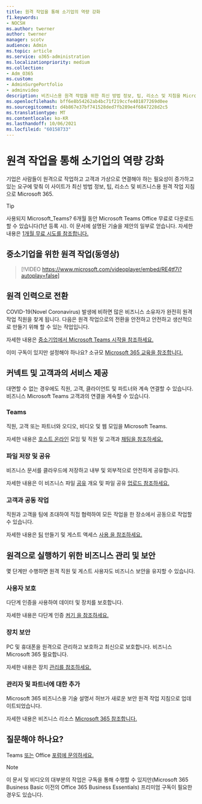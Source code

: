 ```yaml
---
title: 원격 작업을 통해 소기업의 역량 강화
f1.keywords:
- NOCSH
ms.author: twerner
author: twerner
manager: scotv
audience: Admin
ms.topic: article
ms.service: o365-administration
ms.localizationpriority: medium
ms.collection:
- Adm_O365
ms.custom:
- AdminSurgePortfolio
- adminvideo
description: 비즈니스용 원격 작업을 위한 최신 방법 정보, 팁, 리소스 및 지침을 Microsoft 365.
ms.openlocfilehash: bff6e8b54262ab4bc71f219ccfe401877269d0ee
ms.sourcegitcommit: d4b867e37bf741528ded7fb289e4f6847228d2c5
ms.translationtype: MT
ms.contentlocale: ko-KR
ms.lasthandoff: 10/06/2021
ms.locfileid: "60158733"
---
```

# <a name="empower-your-small-business-with-remote-work"></a>원격 작업을 통해 소기업의 역량 강화

기업은 사람들이 원격으로 작업하고 고객과 가상으로 연결해야 하는 필요성이 증가하고 있는 요구에 맞춰 이 사이트가 최신 방법 정보, 팁, 리소스 및 비즈니스용 원격 작업 지침으로 Microsoft 365.

> [!TIP]
> 사용되지 Microsoft_Teams? 6개월 동안 Microsoft Teams Office 무료로 다운로드할 수 있습니다(1년 등록 시). 이 문서에 설명된 기술을 제안의 일부로 얻습니다. 자세한 내용은 [1개월 무료 시도를 참조합니다.](https://aka.ms/SMBTeamsOffer)

## <a name="remote-work-for-your-small-business-video"></a>중소기업을 위한 원격 작업(동영상)

> [!VIDEO https://www.microsoft.com/videoplayer/embed/RE4tf7i?autoplay=false]

## <a name="transitioning-to-a-remote-workforce"></a>원격 인력으로 전환

COVID-19(Novel Coronavirus) 발생에 비하면 많은 비즈니스 소유자가 완전히 원격 작업 직원을 찾게 됩니다. 다음은 원격 작업으로의 전환을 안전하고 안전하고 생산적으로 만들기 위해 할 수 있는 작업입니다.

자세한 내용은 [중소기업에서 Microsoft Teams 시작을 참조하세요.](../../business-video/get-started-teams-small-business.md)

이미 구독이 있지만 설정해야 하나요? 소규모 [Microsoft 365 교육을 참조합니다.](../../business-video/index.yml)

## <a name="connect-with-employees-and-customers"></a>커넥트 및 고객과의 서비스 제공

대면할 수 없는 경우에도 직원, 고객, 클라이언트 및 파트너와 계속 연결할 수 있습니다. 비즈니스 Microsoft Teams 고객과의 연결을 계속할 수 있습니다.

### <a name="meet-up-in-teams"></a>Teams

직원, 고객 또는 파트너와 오디오, 비디오 및 웹 모임을 Microsoft Teams.

자세한 내용은 [호스트 온라인](../../business-video/start-and-pin-chats.md) 모임 및 직원 및 고객과 [채팅을 참조하세요.](https://support.microsoft.com/office/chat-with-employees-and-customers-65748808-a403-462c-a6e1-b169e5bc6c92)

### <a name="store-and-share-files"></a>파일 저장 및 공유

비즈니스 문서를 클라우드에 저장하고 내부 및 외부적으로 안전하게 공유합니다.

자세한 내용은 이 비즈니스 파일 [공유](../../business-video/overview-file-sharing.md) 개요 및 파일 공유 [업로드 참조하세요.](https://support.microsoft.com/office/upload-and-share-files-57b669db-678e-424e-b0a0-15d19215cb12)

### <a name="collaborate-with-customers"></a>고객과 공동 작업

직원과 고객을 팀에 초대하여 직접 협력하여 모든 작업을 한 장소에서 공동으로 작업할 수 있습니다.

자세한 내용은 [팀](../../business-video/team-with-guests.md) 만들기 및 게스트 액세스 [사용 을 참조하세요.](/MicrosoftTeams/guest-access)

## <a name="manage-and-secure-your-business-to-run-remotely"></a>원격으로 실행하기 위한 비즈니스 관리 및 보안

몇 단계만 수행하면 원격 직원 및 게스트 사용자도 비즈니스 보안을 유지할 수 있습니다.

### <a name="secure-your-users"></a>사용자 보호

다단계 인증을 사용하여 데이터 및 장치를 보호합니다.

자세한 내용은 다단계 인증 [켜기 을 참조하세요.](../../business-video/turn-on-mfa.md)

### <a name="secure-your-devices"></a>장치 보안

PC 및 휴대폰을 원격으로 관리하고 보호하고 최신으로 보호합니다. 비즈니스 Microsoft 365 필요합니다.

자세한 내용은 장치 [관리를 참조하세요.](../../business-video/secure-win-10-pro-devices.md)

### <a name="more-for-admins-and-partners"></a>관리자 및 파트너에 대한 추가

Microsoft 365 비즈니스용 기술 설명서 허브가 새로운 보안 원격 작업 지침으로 업데이트되었습니다.

자세한 내용은 비즈니스 리소스 [Microsoft 365 참조합니다.](/microsoft-365/business)

## <a name="need-to-ask-a-question"></a>질문해야 하나요?

Teams [또는](https://answers.microsoft.com/msteams/forum) Office [포럼에 문의하세요.](https://answers.microsoft.com)

> [!NOTE]
> 이 문서 및 비디오의 대부분의 작업은 구독을 통해 수행할 수 있지만(Microsoft 365 Business Basic 이전의 Office 365 Business Essentials) 프리미엄 구독이 필요한 경우도 있습니다.
